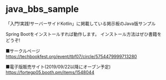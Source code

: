 # java_bbs_sample

「入門!実践!サーバーサイドKotlin」に掲載している掲示板のJava版サンプル

Spring Bootをインストールすれば動作します。
インストール方法はぜひ書籍をどうぞ!

■サークルページ
https://techbookfest.org/event/tbf07/circle/5754479999713280

■電子版販売サイト(2019/09/22以降にオーブン予定)
https://fortegp05.booth.pm/items/1548044
